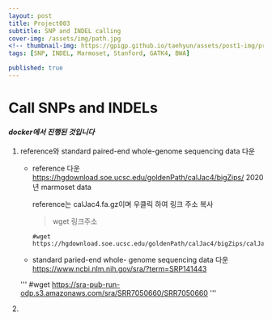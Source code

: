 ```yaml
---
layout: post
title: Project003
subtitle: SNP and INDEL calling
cover-img: /assets/img/path.jpg
<!-- thumbnail-img: https://gpigp.github.io/taehyun/assets/post1-img/project001-cover.png -->
tags: [SNP, INDEL, Marmoset, Stanford, GATK4, BWA]

published: true
---
```


Call SNPs and INDELs
============================

#### *docker에서 진행된 것입니다*

1. reference와 standard paired-end whole-genome sequencing data 다운

    * reference 다운    
    https://hgdownload.soe.ucsc.edu/goldenPath/calJac4/bigZips/ 2020년 marmoset data
    
    

        reference는 calJac4.fa.gz이며 우클릭 하여 링크 주소 복사
        > wget 링크주소

         ```
         #wget https://hgdownload.soe.ucsc.edu/goldenPath/calJac4/bigZips/calJac4.fa.gz
         ```
    * standard paried-end whole- genome sequencing data 다운    
    https://www.ncbi.nlm.nih.gov/sra/?term=SRP141443 
    
    '''
    #wget https://sra-pub-run-odp.s3.amazonaws.com/sra/SRR7050660/SRR7050660
    '''

2. 
